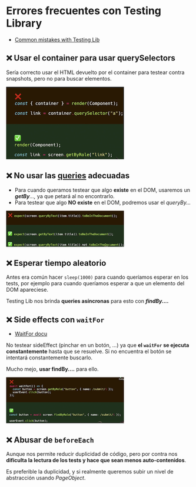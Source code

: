 # Errores frecuentes con Testing Library

- [Common mistakes with Testing Lib](https://kentcdodds.com/blog/common-mistakes-with-react-testing-library/)

## ❌ Usar el container para usar querySelectors

Sería correcto usar el HTML devuelto por el container para testear contra snapshots, pero no para buscar elementos.

![image-20210422103447751](assets/8-FrequentErrors/image-20210422103447751.png)

## ❌ No usar las [queries](https://testing-library.com/docs/queries/about/#types-of-queries) adecuadas

- Para cuando queramos testear que algo **existe** en el DOM, usaremos un ***getBy**...,* ya que petará al no encontrarlo.
- Para testear que algo **NO existe** en el DOM, podremos usar el *queryBy...*

![image-20210422103509524](assets/8-FrequentErrors/image-20210422103509524.png)

## ❌ Esperar tiempo aleatorio

Antes era común hacer `sleep(1000)` para cuando queríamos esperar en los tests, por ejemplo para cuando queríamos esperar a que un elemento del DOM apareciese.

Testing Lib nos brinda **queries asíncronas** para esto con ***findBy....***

## ❌ Side effects con `waitFor`

- [WaitFor docu](https://testing-library.com/docs/dom-testing-library/api-async/#waitfor)

No testear sideEffect (pinchar en un botón, ...) ya que **el `waitFor` se ejecuta constantemente** hasta que se resuelve. Si no encuentra el botón se intentará constantemente buscarlo.

Mucho mejo, **usar findBy....** para ello.

![image-20210422103539874](assets/8-FrequentErrors/image-20210422103539874.png)

## ❌ Abusar de `beforeEach`

Aunque nos permite reducir duplicidad de código, pero por contra nos **dificulta la lectura de los tests y hace que sean menos auto-contenidos**.

Es preferible la duplicidad, y si realmente queremos subir un nivel de abstracción usando *PageObject*.


